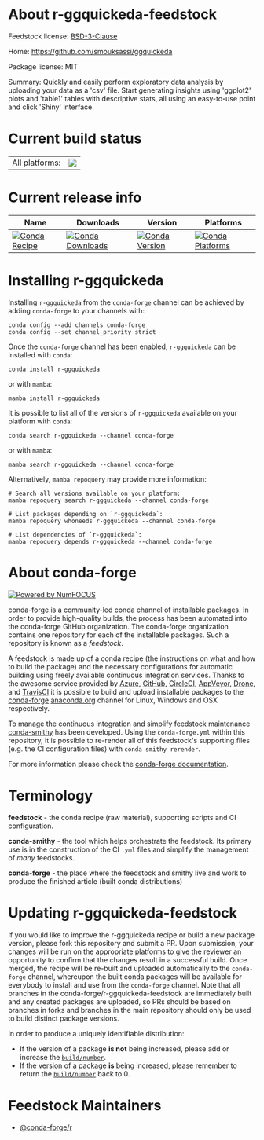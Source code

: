 About r-ggquickeda-feedstock
============================

Feedstock license: [BSD-3-Clause](https://github.com/conda-forge/r-ggquickeda-feedstock/blob/main/LICENSE.txt)

Home: https://github.com/smouksassi/ggquickeda

Package license: MIT

Summary: Quickly and easily perform exploratory data analysis by uploading your data as a 'csv' file. Start generating insights using 'ggplot2' plots and 'table1' tables with descriptive stats, all using an easy-to-use point and click 'Shiny' interface.

Current build status
====================


<table><tr><td>All platforms:</td>
    <td>
      <a href="https://dev.azure.com/conda-forge/feedstock-builds/_build/latest?definitionId=10253&branchName=main">
        <img src="https://dev.azure.com/conda-forge/feedstock-builds/_apis/build/status/r-ggquickeda-feedstock?branchName=main">
      </a>
    </td>
  </tr>
</table>

Current release info
====================

| Name | Downloads | Version | Platforms |
| --- | --- | --- | --- |
| [![Conda Recipe](https://img.shields.io/badge/recipe-r--ggquickeda-green.svg)](https://anaconda.org/conda-forge/r-ggquickeda) | [![Conda Downloads](https://img.shields.io/conda/dn/conda-forge/r-ggquickeda.svg)](https://anaconda.org/conda-forge/r-ggquickeda) | [![Conda Version](https://img.shields.io/conda/vn/conda-forge/r-ggquickeda.svg)](https://anaconda.org/conda-forge/r-ggquickeda) | [![Conda Platforms](https://img.shields.io/conda/pn/conda-forge/r-ggquickeda.svg)](https://anaconda.org/conda-forge/r-ggquickeda) |

Installing r-ggquickeda
=======================

Installing `r-ggquickeda` from the `conda-forge` channel can be achieved by adding `conda-forge` to your channels with:

```
conda config --add channels conda-forge
conda config --set channel_priority strict
```

Once the `conda-forge` channel has been enabled, `r-ggquickeda` can be installed with `conda`:

```
conda install r-ggquickeda
```

or with `mamba`:

```
mamba install r-ggquickeda
```

It is possible to list all of the versions of `r-ggquickeda` available on your platform with `conda`:

```
conda search r-ggquickeda --channel conda-forge
```

or with `mamba`:

```
mamba search r-ggquickeda --channel conda-forge
```

Alternatively, `mamba repoquery` may provide more information:

```
# Search all versions available on your platform:
mamba repoquery search r-ggquickeda --channel conda-forge

# List packages depending on `r-ggquickeda`:
mamba repoquery whoneeds r-ggquickeda --channel conda-forge

# List dependencies of `r-ggquickeda`:
mamba repoquery depends r-ggquickeda --channel conda-forge
```


About conda-forge
=================

[![Powered by
NumFOCUS](https://img.shields.io/badge/powered%20by-NumFOCUS-orange.svg?style=flat&colorA=E1523D&colorB=007D8A)](https://numfocus.org)

conda-forge is a community-led conda channel of installable packages.
In order to provide high-quality builds, the process has been automated into the
conda-forge GitHub organization. The conda-forge organization contains one repository
for each of the installable packages. Such a repository is known as a *feedstock*.

A feedstock is made up of a conda recipe (the instructions on what and how to build
the package) and the necessary configurations for automatic building using freely
available continuous integration services. Thanks to the awesome service provided by
[Azure](https://azure.microsoft.com/en-us/services/devops/), [GitHub](https://github.com/),
[CircleCI](https://circleci.com/), [AppVeyor](https://www.appveyor.com/),
[Drone](https://cloud.drone.io/welcome), and [TravisCI](https://travis-ci.com/)
it is possible to build and upload installable packages to the
[conda-forge](https://anaconda.org/conda-forge) [anaconda.org](https://anaconda.org/)
channel for Linux, Windows and OSX respectively.

To manage the continuous integration and simplify feedstock maintenance
[conda-smithy](https://github.com/conda-forge/conda-smithy) has been developed.
Using the ``conda-forge.yml`` within this repository, it is possible to re-render all of
this feedstock's supporting files (e.g. the CI configuration files) with ``conda smithy rerender``.

For more information please check the [conda-forge documentation](https://conda-forge.org/docs/).

Terminology
===========

**feedstock** - the conda recipe (raw material), supporting scripts and CI configuration.

**conda-smithy** - the tool which helps orchestrate the feedstock.
                   Its primary use is in the construction of the CI ``.yml`` files
                   and simplify the management of *many* feedstocks.

**conda-forge** - the place where the feedstock and smithy live and work to
                  produce the finished article (built conda distributions)


Updating r-ggquickeda-feedstock
===============================

If you would like to improve the r-ggquickeda recipe or build a new
package version, please fork this repository and submit a PR. Upon submission,
your changes will be run on the appropriate platforms to give the reviewer an
opportunity to confirm that the changes result in a successful build. Once
merged, the recipe will be re-built and uploaded automatically to the
`conda-forge` channel, whereupon the built conda packages will be available for
everybody to install and use from the `conda-forge` channel.
Note that all branches in the conda-forge/r-ggquickeda-feedstock are
immediately built and any created packages are uploaded, so PRs should be based
on branches in forks and branches in the main repository should only be used to
build distinct package versions.

In order to produce a uniquely identifiable distribution:
 * If the version of a package **is not** being increased, please add or increase
   the [``build/number``](https://docs.conda.io/projects/conda-build/en/latest/resources/define-metadata.html#build-number-and-string).
 * If the version of a package **is** being increased, please remember to return
   the [``build/number``](https://docs.conda.io/projects/conda-build/en/latest/resources/define-metadata.html#build-number-and-string)
   back to 0.

Feedstock Maintainers
=====================

* [@conda-forge/r](https://github.com/conda-forge/r/)

